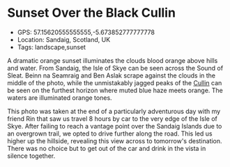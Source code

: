 # Sunset Over the Black Cullin

- GPS: 57.15620555555555,-5.673852777777778
- Location: Sandaig, Scotland, UK
- Tags: landscape,sunset

A dramatic orange sunset illuminates the clouds blood orange above hills and water. From Sandaig, the Isle of Skye can be seen across the Sound of Sleat. Beinn na Seamraig and Ben Aslak scrape against the clouds in the middle of the photo, while the unmistakably jagged peaks of the [Cullin](https://en.wikipedia.org/wiki/Cuillin) can be seen on the furthest horizon where muted blue haze meets orange. The waters are illuminated orange tones.

This photo was taken at the end of a particularly adventurous day with my friend Rin that saw us travel 8 hours by car to the very edge of the Isle of Skye. After failing to reach a vantage point over the Sandaig Islands due to an overgrown trail, we opted to drive further along the road. This led us higher up the hillside, revealing this view across to tomorrow's destination. There was no choice but to get out of the car and drink in the vista in silence together.
